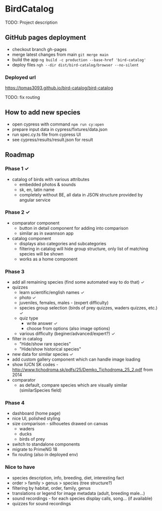 # BirdCatalog

TODO: Project description

## GitHub pages deployment

- checkout branch gh-pages
- merge latest changes from main `git merge main`
- build the app `ng build -c production --base-href 'bird-catalog'`
- deploy files `ngh --dir dist/bird-catalog/browser --no-silent`

### Deployed url

https://tomas3093.github.io/bird-catalog/bird-catalog

TODO: fix routing

## How to add new species

- open cypress with command `npm run cy:open`
- prepare input data in cypress/fixtures/data.json
- run spec.cy.ts file from cypress UI
- see cypress/results/result.json for result

## Roadmap

### Phase 1 ✓

- catalog of birds with various attributes
  - embedded photos & sounds
  - sk, en, latin name
  - completely without BE, all data in JSON structure provided by angular service

### Phase 2 ✓

- comparator component
  - button in detail component for adding into comparison
  - similar as in swannson app
- catalog component
  - displays also categories and subcategories
  - filtering in catalog will hide group structure, only list of matching species will be shown
  - works as a home component

### Phase 3

- add all remaining species (find some automated way to do that) ✓
- quizzes
  - learn scientific/english names ✓
  - photo ✓
  - juveniles, females, males - (expert difficulty)
  - species group selection (birds of prey quizzes, waders quizzes, etc.) ✓
  - quiz type
    - write answer ✓
    - choose from options (also image options)
  - various difficulty (beginer/advanced/expert?) ✓
- filter in catalog
  - "Hide/show rare species"
  - "Hide/show historical species"
- new data for similar species ✓
- add custom gallery component which can handle image loading
- show IUCN SK codes - http://www.tichodroma.sk/pdfs/25/Demko_Tichodroma_25_2.pdf from 2014
- comparator
  - as default, compare species which are visually similar (similarSpecies field)

### Phase 4

- dashboard (home page)
- nice UI, polished styling
- size comparison - silhouetes drawed on canvas
  - waders
  - ducks
  - birds of prey
- switch to standalone components
- migrate to PrimeNG 18
- fix routing (also in deployed env)

### Nice to have

- species description, info, breeding, diet, interesting fact
- order > family > genus > species (tree structure?)
- filtering by habitat, order, family, genus
- translations or legend for image metadata (adult, breeding male...)
- sound recordings - for each species display calls, song... (if available)
- quizzes for sound recordings
